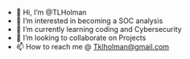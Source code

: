 - 👋 Hi, I’m @TLHolman
- 👀 I’m interested in becoming a SOC analysis 
- 🌱 I’m currently learning coding and Cybersecurity
- 💞️ I’m looking to collaborate on Projects
- 📫 How to reach me @ Tklholman@gmail.com

<!---
TLHolman/TLHolman is a ✨ special ✨ repository because its `README.md` (this file) appears on your GitHub profile.
You can click the Preview link to take a look at your changes.
--->
